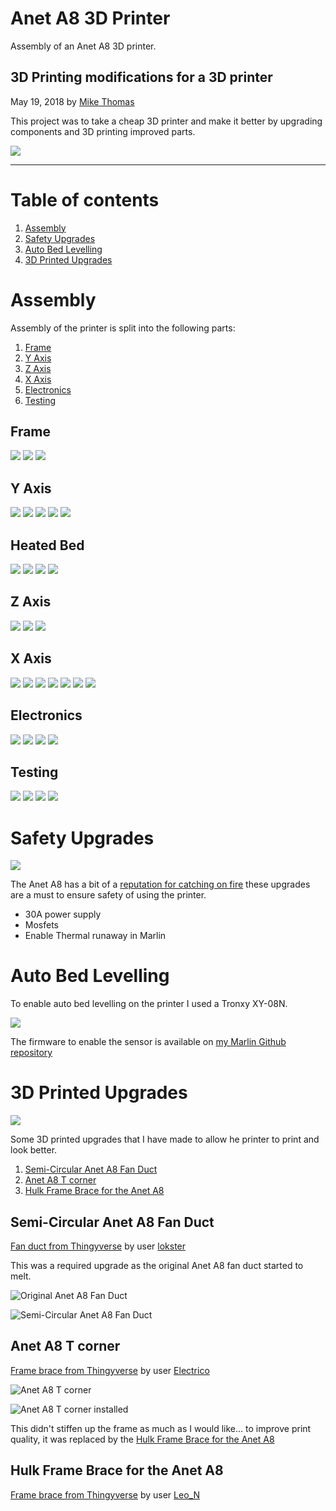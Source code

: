 # Anet A8 3D Printer

Assembly of an Anet A8 3D printer.

## 3D Printing modifications for a 3D printer

May 19, 2018 by [Mike Thomas](https://github.com/mikepthomas)

This project was to take a cheap 3D printer and make it better by upgrading components and 3D printing
improved parts.

![](https://github.com/mikepthomas/mikepthomas.github.io/raw/develop/src/img/printer/printer-hero.jpg)

---

# Table of contents

1. [Assembly](#assembly)
2. [Safety Upgrades](#safety-upgrades)
3. [Auto Bed Levelling](#auto-bed-levelling)
4. [3D Printed Upgrades](#3d-printed-upgrades)

# Assembly

Assembly of the printer is split into the following parts:

1. [Frame](#frame)
2. [Y Axis](#y-axis)
3. [Z Axis](#z-axis)
4. [X Axis](#x-axis)
5. [Electronics](#electronics)
6. [Testing](#testing)

## Frame

![](https://github.com/mikepthomas/mikepthomas.github.io/raw/develop/src/img/printer/01-before-assembly.jpg)
![](https://github.com/mikepthomas/mikepthomas.github.io/raw/develop/src/img/printer/02-mid-frame.jpg)
![](https://github.com/mikepthomas/mikepthomas.github.io/raw/develop/src/img/printer/03-top-frame.jpg)

## Y Axis

![](https://github.com/mikepthomas/mikepthomas.github.io/raw/develop/src/img/printer/04-y-axis-motor.jpg)
![](https://github.com/mikepthomas/mikepthomas.github.io/raw/develop/src/img/printer/05-rear-frame.jpg)
![](https://github.com/mikepthomas/mikepthomas.github.io/raw/develop/src/img/printer/06-y-axis-tensioner.jpg)
![](https://github.com/mikepthomas/mikepthomas.github.io/raw/develop/src/img/printer/07-y-axis-install.jpg)
![](https://github.com/mikepthomas/mikepthomas.github.io/raw/develop/src/img/printer/08-y-axis-rods.jpg)

## Heated Bed

![](https://github.com/mikepthomas/mikepthomas.github.io/raw/develop/src/img/printer/09-bed-carriage.jpg)
![](https://github.com/mikepthomas/mikepthomas.github.io/raw/develop/src/img/printer/10-bed-carriage-install.jpg)
![](https://github.com/mikepthomas/mikepthomas.github.io/raw/develop/src/img/printer/11-y-belt.jpg)
![](https://github.com/mikepthomas/mikepthomas.github.io/raw/develop/src/img/printer/12-heated-bed.jpg)

## Z Axis

![](https://github.com/mikepthomas/mikepthomas.github.io/raw/develop/src/img/printer/13-z-axis-motors.jpg)
![](https://github.com/mikepthomas/mikepthomas.github.io/raw/develop/src/img/printer/14-z-axis-rods.jpg)
![](https://github.com/mikepthomas/mikepthomas.github.io/raw/develop/src/img/printer/15-lead-screws.jpg)

## X Axis

![](https://github.com/mikepthomas/mikepthomas.github.io/raw/develop/src/img/printer/16-x-axis-rods.jpg)
![](https://github.com/mikepthomas/mikepthomas.github.io/raw/develop/src/img/printer/17-extruder.jpg)
![](https://github.com/mikepthomas/mikepthomas.github.io/raw/develop/src/img/printer/18-x-axis-carriage.jpg)
![](https://github.com/mikepthomas/mikepthomas.github.io/raw/develop/src/img/printer/19-extruder-install.jpg)
![](https://github.com/mikepthomas/mikepthomas.github.io/raw/develop/src/img/printer/20-part-cooling-fan.jpg)
![](https://github.com/mikepthomas/mikepthomas.github.io/raw/develop/src/img/printer/21-x-axis-motor.jpg)
![](https://github.com/mikepthomas/mikepthomas.github.io/raw/develop/src/img/printer/22-x-axis-complete.jpg)

## Electronics

![](https://github.com/mikepthomas/mikepthomas.github.io/raw/develop/src/img/printer/23-display.jpg)
![](https://github.com/mikepthomas/mikepthomas.github.io/raw/develop/src/img/printer/24-power-supply.jpg)
![](https://github.com/mikepthomas/mikepthomas.github.io/raw/develop/src/img/printer/25-control-board.jpg)
![](https://github.com/mikepthomas/mikepthomas.github.io/raw/develop/src/img/printer/26-wiring.jpg)

## Testing

![](https://github.com/mikepthomas/mikepthomas.github.io/raw/develop/src/img/printer/27-initial-power-on.jpg)
![](https://github.com/mikepthomas/mikepthomas.github.io/raw/develop/src/img/printer/28-she-lives.jpg)
![](https://github.com/mikepthomas/mikepthomas.github.io/raw/develop/src/img/printer/29-wire-management.jpg)
![](https://github.com/mikepthomas/mikepthomas.github.io/raw/develop/src/img/printer/30-first-print.jpg)

# Safety Upgrades

![](https://github.com/mikepthomas/mikepthomas.github.io/raw/develop/src/img/printer/safety-upgrades.jpg)

The Anet A8 has a bit of a [reputation for catching on fire](https://www.fabbaloo.com/2018/12/3d-printer-safety-another-anet-a8-burns) these upgrades are a must to ensure safety of using the printer.

- 30A power supply
- Mosfets
- Enable Thermal runaway in Marlin

# Auto Bed Levelling

To enable auto bed levelling on the printer I used a Tronxy XY-08N.

![](https://github.com/mikepthomas/mikepthomas.github.io/raw/develop/src/img/printer/auto-level-sensor.jpg)

The firmware to enable the sensor is available on [my Marlin Github repository](https://github.com/mikepthomas/Marlin/tree/2.0.x-Anet3D-V1-5)

# 3D Printed Upgrades

![](https://github.com/mikepthomas/mikepthomas.github.io/raw/develop/src/img/printer/printed-items.jpg)

Some 3D printed upgrades that I have made to allow he printer to print and look better.

1. [Semi-Circular Anet A8 Fan Duct](#semi-circular-anet-a8-fan-duct)
2. [Anet A8 T corner](#anet-a8-t-corner)
3. [Hulk Frame Brace for the Anet A8](#hulk-frame-brace-for-the-anet-a8)

## Semi-Circular Anet A8 Fan Duct

[Fan duct from Thingyverse](https://www.thingiverse.com/thing:1954001) by user [lokster](https://www.thingiverse.com/lokster)

This was a required upgrade as the original Anet A8 fan duct started to melt.

![Original Anet A8 Fan Duct](https://github.com/mikepthomas/mikepthomas.github.io/raw/develop/src/img/printer/original-fan-duct.jpg)

![Semi-Circular Anet A8 Fan Duct](https://github.com/mikepthomas/mikepthomas.github.io/raw/develop/src/img/printer/semi-circular-fan-duct.jpg)

## Anet A8 T corner

[Frame brace from Thingyverse](https://www.thingiverse.com/thing:1672959) by user [Electrico](https://www.thingiverse.com/Electrico)

![Anet A8 T corner](https://github.com/mikepthomas/mikepthomas.github.io/raw/develop/src/img/printer/t-corner.jpg)

![Anet A8 T corner installed](https://github.com/mikepthomas/mikepthomas.github.io/raw/develop/src/img/printer/t-corner-installed.jpg)

This didn't stiffen up the frame as much as I would like... to improve print quality, it was replaced by the [Hulk Frame Brace for the Anet A8](#hulk-frame-brace-for-the-anet-a8)

## Hulk Frame Brace for the Anet A8

[Frame brace from Thingyverse](https://www.thingiverse.com/thing:2189694) by user [Leo_N](https://www.thingiverse.com/Leo_N)
